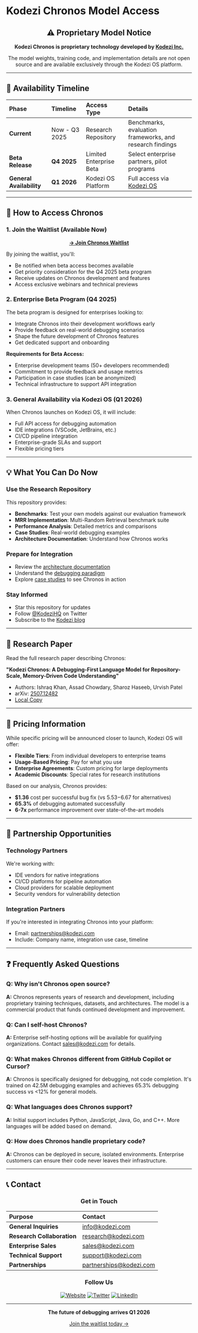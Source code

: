 # Kodezi Chronos Model Access

<div align="center">

## ⚠️ Proprietary Model Notice

**Kodezi Chronos is proprietary technology developed by [Kodezi Inc.](https://kodezi.com)**

The model weights, training code, and implementation details are not open source and are available exclusively through the Kodezi OS platform.

</div>

---

## 📅 Availability Timeline

<div align="center">

| Phase | Timeline | Access Type | Details |
|:------|:---------|:------------|:--------|
| **Current** | Now - Q3 2025 | Research Repository | Benchmarks, evaluation frameworks, and research findings |
| **Beta Release** | **Q4 2025** | Limited Enterprise Beta | Select enterprise partners, pilot programs |
| **General Availability** | **Q1 2026** | Kodezi OS Platform | Full access via [Kodezi OS](https://kodezi.com/os) |

</div>

---

## 🚀 How to Access Chronos

### 1. Join the Waitlist (Available Now)

<div align="center">

**[→ Join Chronos Waitlist](https://chronos.so)**

</div>

By joining the waitlist, you'll:
- Be notified when beta access becomes available
- Get priority consideration for the Q4 2025 beta program
- Receive updates on Chronos development and features
- Access exclusive webinars and technical previews

### 2. Enterprise Beta Program (Q4 2025)

The beta program is designed for enterprises looking to:
- Integrate Chronos into their development workflows early
- Provide feedback on real-world debugging scenarios
- Shape the future development of Chronos features
- Get dedicated support and onboarding

**Requirements for Beta Access:**
- Enterprise development teams (50+ developers recommended)
- Commitment to provide feedback and usage metrics
- Participation in case studies (can be anonymized)
- Technical infrastructure to support API integration

### 3. General Availability via Kodezi OS (Q1 2026)

When Chronos launches on Kodezi OS, it will include:
- Full API access for debugging automation
- IDE integrations (VSCode, JetBrains, etc.)
- CI/CD pipeline integration
- Enterprise-grade SLAs and support
- Flexible pricing tiers

---

## 💡 What You Can Do Now

### Use the Research Repository
This repository provides:
- **Benchmarks**: Test your own models against our evaluation framework
- **MRR Implementation**: Multi-Random Retrieval benchmark suite
- **Performance Analysis**: Detailed metrics and comparisons
- **Case Studies**: Real-world debugging examples
- **Architecture Documentation**: Understand how Chronos works

### Prepare for Integration
- Review the [architecture documentation](architecture/README.md)
- Understand the [debugging paradigm](docs/DEBUGGING_VS_COMPLETION.md)
- Explore [case studies](results/case_studies/) to see Chronos in action

### Stay Informed
- Star this repository for updates
- Follow [@KodeziHQ](https://twitter.com/kodezihq) on Twitter
- Subscribe to the [Kodezi blog](https://kodezi.com/blog)

---

## 🔬 Research Paper

Read the full research paper describing Chronos:

**"Kodezi Chronos: A Debugging-First Language Model for Repository-Scale, Memory-Driven Code Understanding"**
- Authors: Ishraq Khan, Assad Chowdary, Sharoz Haseeb, Urvish Patel
- arXiv: [2507.12482](https://arxiv.org/abs/2507.12482)
- [Local Copy](paper/chronos-research.md)

---

## 💼 Pricing Information

While specific pricing will be announced closer to launch, Kodezi OS will offer:

- **Flexible Tiers**: From individual developers to enterprise teams
- **Usage-Based Pricing**: Pay for what you use
- **Enterprise Agreements**: Custom pricing for large deployments
- **Academic Discounts**: Special rates for research institutions

Based on our analysis, Chronos provides:
- **$1.36** cost per successful bug fix (vs $5.53-$6.67 for alternatives)
- **65.3%** of debugging automated successfully
- **6-7x** performance improvement over state-of-the-art models

---

## 🤝 Partnership Opportunities

### Technology Partners
We're working with:
- IDE vendors for native integrations
- CI/CD platforms for pipeline automation
- Cloud providers for scalable deployment
- Security vendors for vulnerability detection

### Integration Partners
If you're interested in integrating Chronos into your platform:
- Email: partnerships@kodezi.com
- Include: Company name, integration use case, timeline

---

## ❓ Frequently Asked Questions

### Q: Why isn't Chronos open source?
**A:** Chronos represents years of research and development, including proprietary training techniques, datasets, and architectures. The model is a commercial product that funds continued development and improvement.

### Q: Can I self-host Chronos?
**A:** Enterprise self-hosting options will be available for qualifying organizations. Contact sales@kodezi.com for details.

### Q: What makes Chronos different from GitHub Copilot or Cursor?
**A:** Chronos is specifically designed for debugging, not code completion. It's trained on 42.5M debugging examples and achieves 65.3% debugging success vs <12% for general models.

### Q: What languages does Chronos support?
**A:** Initial support includes Python, JavaScript, Java, Go, and C++. More languages will be added based on demand.

### Q: How does Chronos handle proprietary code?
**A:** Chronos can be deployed in secure, isolated environments. Enterprise customers can ensure their code never leaves their infrastructure.

---

## 📞 Contact

<div align="center">

### Get in Touch

| Purpose | Contact |
|:--------|:--------|
| **General Inquiries** | info@kodezi.com |
| **Research Collaboration** | research@kodezi.com |
| **Enterprise Sales** | sales@kodezi.com |
| **Technical Support** | support@kodezi.com |
| **Partnerships** | partnerships@kodezi.com |

### Follow Us

[![Website](https://img.shields.io/badge/Website-kodezi.com-blue?style=for-the-badge)](https://kodezi.com)
[![Twitter](https://img.shields.io/badge/Twitter-@KodeziHQ-1DA1F2?style=for-the-badge&logo=twitter)](https://twitter.com/kodezihq)
[![LinkedIn](https://img.shields.io/badge/LinkedIn-Kodezi-0077B5?style=for-the-badge&logo=linkedin)](https://linkedin.com/company/kodezi)

</div>

---

<div align="center">

**The future of debugging arrives Q1 2026**

[Join the waitlist today →](https://kodezi.com/os)

</div>